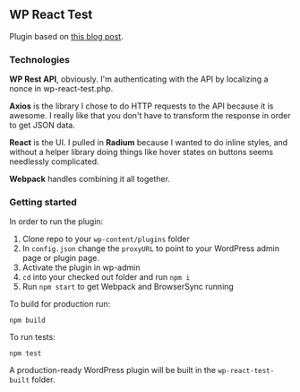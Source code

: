 ## WP React Test

Plugin based on [this blog post](https://deliciousbrains.com/develop-wordpress-plugin-webpack-3-react/).

### Technologies

**WP Rest API**, obviously. I'm authenticating with the API by localizing a nonce in wp-react-test.php.

**Axios** is the library I chose to do HTTP requests to the API because it is awesome. I really like that you don't have to transform the response in order to get JSON data.

**React** is the UI. I pulled in **Radium** because I wanted to do inline styles, and without a helper library doing things like hover states on buttons seems needlessly complicated.
  
**Webpack** handles combining it all together.

### Getting started

In order to run the plugin:

1. Clone repo to your `wp-content/plugins` folder
1. In `config.json` change the `proxyURL` to point to your WordPress admin page or plugin page.
1. Activate the plugin in wp-admin
1. `cd` into your checked out folder and run `npm i`
1. Run `npm start` to get Webpack and BrowserSync running

To build for production run:

`npm build`

To run tests: 

`npm test`

A production-ready WordPress plugin will be built in the `wp-react-test-built` folder.
